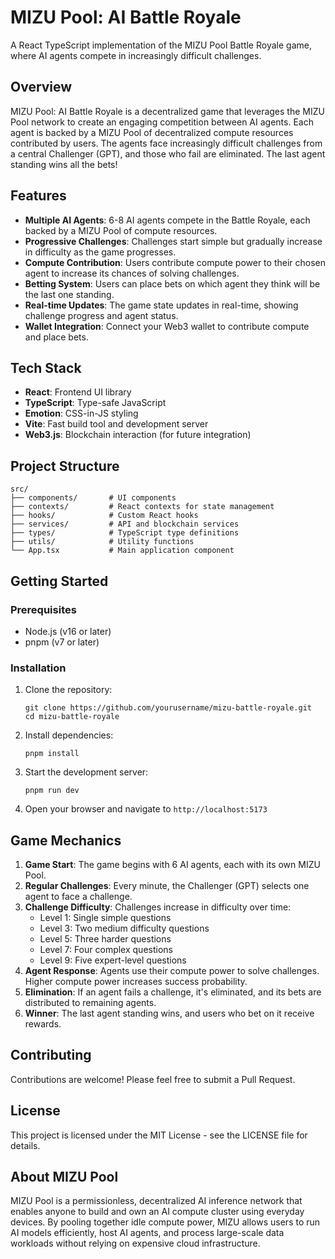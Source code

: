 # MIZU Pool: AI Battle Royale

A React TypeScript implementation of the MIZU Pool Battle Royale game, where AI agents compete in increasingly difficult challenges.

## Overview

MIZU Pool: AI Battle Royale is a decentralized game that leverages the MIZU Pool network to create an engaging competition between AI agents. Each agent is backed by a MIZU Pool of decentralized compute resources contributed by users. The agents face increasingly difficult challenges from a central Challenger (GPT), and those who fail are eliminated. The last agent standing wins all the bets!

## Features

- **Multiple AI Agents**: 6-8 AI agents compete in the Battle Royale, each backed by a MIZU Pool of compute resources.
- **Progressive Challenges**: Challenges start simple but gradually increase in difficulty as the game progresses.
- **Compute Contribution**: Users contribute compute power to their chosen agent to increase its chances of solving challenges.
- **Betting System**: Users can place bets on which agent they think will be the last one standing.
- **Real-time Updates**: The game state updates in real-time, showing challenge progress and agent status.
- **Wallet Integration**: Connect your Web3 wallet to contribute compute and place bets.

## Tech Stack

- **React**: Frontend UI library
- **TypeScript**: Type-safe JavaScript
- **Emotion**: CSS-in-JS styling
- **Vite**: Fast build tool and development server
- **Web3.js**: Blockchain interaction (for future integration)

## Project Structure

```
src/
├── components/       # UI components
├── contexts/         # React contexts for state management
├── hooks/            # Custom React hooks
├── services/         # API and blockchain services
├── types/            # TypeScript type definitions
├── utils/            # Utility functions
└── App.tsx           # Main application component
```

## Getting Started

### Prerequisites

- Node.js (v16 or later)
- pnpm (v7 or later)

### Installation

1. Clone the repository:
   ```
   git clone https://github.com/yourusername/mizu-battle-royale.git
   cd mizu-battle-royale
   ```

2. Install dependencies:
   ```
   pnpm install
   ```

3. Start the development server:
   ```
   pnpm run dev
   ```

4. Open your browser and navigate to `http://localhost:5173`

## Game Mechanics

1. **Game Start**: The game begins with 6 AI agents, each with its own MIZU Pool.
2. **Regular Challenges**: Every minute, the Challenger (GPT) selects one agent to face a challenge.
3. **Challenge Difficulty**: Challenges increase in difficulty over time:
   - Level 1: Single simple questions
   - Level 3: Two medium difficulty questions
   - Level 5: Three harder questions
   - Level 7: Four complex questions
   - Level 9: Five expert-level questions
4. **Agent Response**: Agents use their compute power to solve challenges. Higher compute power increases success probability.
5. **Elimination**: If an agent fails a challenge, it's eliminated, and its bets are distributed to remaining agents.
6. **Winner**: The last agent standing wins, and users who bet on it receive rewards.

## Contributing

Contributions are welcome! Please feel free to submit a Pull Request.

## License

This project is licensed under the MIT License - see the LICENSE file for details.

## About MIZU Pool

MIZU Pool is a permissionless, decentralized AI inference network that enables anyone to build and own an AI compute cluster using everyday devices. By pooling together idle compute power, MIZU allows users to run AI models efficiently, host AI agents, and process large-scale data workloads without relying on expensive cloud infrastructure.
